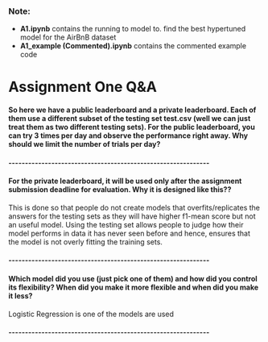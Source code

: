 ### Note:
* **A1.ipynb** contains the running to model to. find the best hypertuned model for the AirBnB dataset
* **A1_example (Commented).ipynb** contains the commented example code

# Assignment One Q&A

#### So here we have a public leaderboard and a private leaderboard. Each of them use a different subset of the testing set test.csv (well we can just treat them as two different testing sets). For the public leaderboard, you can try 3 times per day and observe the performance right away. Why should we limit the number of trials per day?

#### -------------------------------------------------------------

#### For the private leaderboard, it will be used only after the assignment submission deadline for evaluation. Why it is designed like this??
This is done so that people do not create models that overfits/replicates the answers for the testing sets as they will have higher f1-mean score but not an useful model. Using the testing set allows people to judge how their model performs in data it has never seen before and hence, ensures that the model is not overly fitting the training sets.

#### -------------------------------------------------------------

#### Which model did you use (just pick one of them) and how did you control its flexibility? When did you make it more flexible and when did you make it less?

Logistic Regression is one of the models are used 

#### -------------------------------------------------------------
